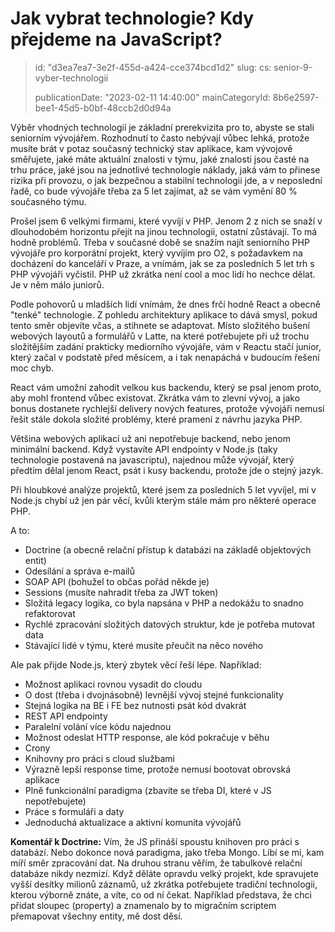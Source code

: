 Jak vybrat technologie? Kdy přejdeme na JavaScript?
===================================================

> id: "d3ea7ea7-3e2f-455d-a424-cce374bcd1d2"
> slug:
> 	cs: senior-9-vyber-technologii
>
> publicationDate: "2023-02-11 14:40:00"
> mainCategoryId: 8b6e2597-bee1-45d5-b0bf-48ccb2d0d94a

Výběr vhodných technologií je základní prerekvizita pro to, abyste se stali seniorním vývojářem. Rozhodnutí to často nebývají vůbec lehká, protože musíte brát v potaz současný technický stav aplikace, kam vývojově směřujete, jaké máte aktuální znalosti v týmu, jaké znalosti jsou časté na trhu práce, jaké jsou na jednotlivé technologie náklady, jaká vám to přinese rizika při provozu, o jak bezpečnou a stabilní technologii jde, a v neposlední řadě, co bude vývojáře třeba za 5 let zajímat, až se vám vymění 80 % současného týmu.

Prošel jsem 6 velkými firmami, které vyvíjí v PHP. Jenom 2 z nich se snaží v dlouhodobém horizontu přejít na jinou technologii, ostatní zůstávají. To má hodně problémů. Třeba v současné době se snažím najít seniorního PHP vývojáře pro korporátní projekt, který vyvíjím pro O2, s požadavkem na docházení do kanceláří v Praze, a vnímám, jak se za posledních 5 let trh s PHP vývojáři vyčistil. PHP už zkrátka není cool a moc lidí ho nechce dělat. Je v něm málo juniorů.

Podle pohovorů u mladších lidí vnímám, že dnes frčí hodně React a obecně "tenké" technologie. Z pohledu architektury aplikace to dává smysl, pokud tento směr objevíte včas, a stihnete se adaptovat. Místo složitého bušení webových layoutů a formulářů v Latte, na které potřebujete při už trochu složitějším zadání prakticky mediorního vývojáře, vám v Reactu stačí junior, který začal v podstatě před měsícem, a i tak nenapáchá v budoucím řešení moc chyb.

React vám umožní zahodit velkou kus backendu, který se psal jenom proto, aby mohl frontend vůbec existovat. Zkrátka vám to zlevní vývoj, a jako bonus dostanete rychlejší delivery nových features, protože vývojáři nemusí řešit stále dokola složité problémy, které pramení z návrhu jazyka PHP.

Většina webových aplikací už ani nepotřebuje backend, nebo jenom minimální backend. Když vystavíte API endpointy v Node.js (taky technologie postavená na javascriptu), najednou může vývojář, který předtím dělal jenom React, psát i kusy backendu, protože jde o stejný jazyk.

Při hloubkové analýze projektů, které jsem za posledních 5 let vyvíjel, mi v Node.js chybí už jen pár věcí, kvůli kterým stále mám pro některé operace PHP.

A to:

- Doctrine (a obecně relační přístup k databázi na základě objektových entit)
- Odesílání a správa e-mailů
- SOAP API (bohužel to občas pořád někde je)
- Sessions (musíte nahradit třeba za JWT token)
- Složitá legacy logika, co byla napsána v PHP a nedokážu to snadno refaktorovat
- Rychlé zpracování složitých datových struktur, kde je potřeba mutovat data
- Stávající lidé v týmu, které musíte přeučit na něco nového

Ale pak přijde Node.js, který zbytek věcí řeší lépe. Například:

- Možnost aplikaci rovnou vysadit do cloudu
- O dost (třeba i dvojnásobně) levnější vývoj stejné funkcionality
- Stejná logika na BE i FE bez nutnosti psát kód dvakrát
- REST API endpointy
- Paralelní volání více kódu najednou
- Možnost odeslat HTTP response, ale kód pokračuje v běhu
- Crony
- Knihovny pro práci s cloud službami
- Výrazně lepší response time, protože nemusí bootovat obrovská aplikace
- Plně funkcionální paradigma (zbavíte se třeba DI, které v JS nepotřebujete)
- Práce s formuláři a daty
- Jednoduchá aktualizace a aktivní komunita vývojářů

**Komentář k Doctrine:** Vím, že JS přináší spoustu knihoven pro práci s databází. Nebo dokonce nová paradigma, jako třeba Mongo. Líbí se mi, kam míří směr zpracování dat. Na druhou stranu věřím, že tabulkové relační databáze nikdy nezmizí. Když děláte opravdu velký projekt, kde spravujete vyšší desítky milionů záznamů, už zkrátka potřebujete tradiční technologii, kterou výborně znáte, a víte, co od ní čekat. Například představa, že chci přidat sloupec (property) a znamenalo by to migračním scriptem přemapovat všechny entity, mě dost děsí.
